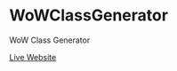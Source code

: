 # WoWClassGenerator
WoW Class Generator


<a href="https://Battre187.github.io/WoWClassGenerator/">Live Website</a>
